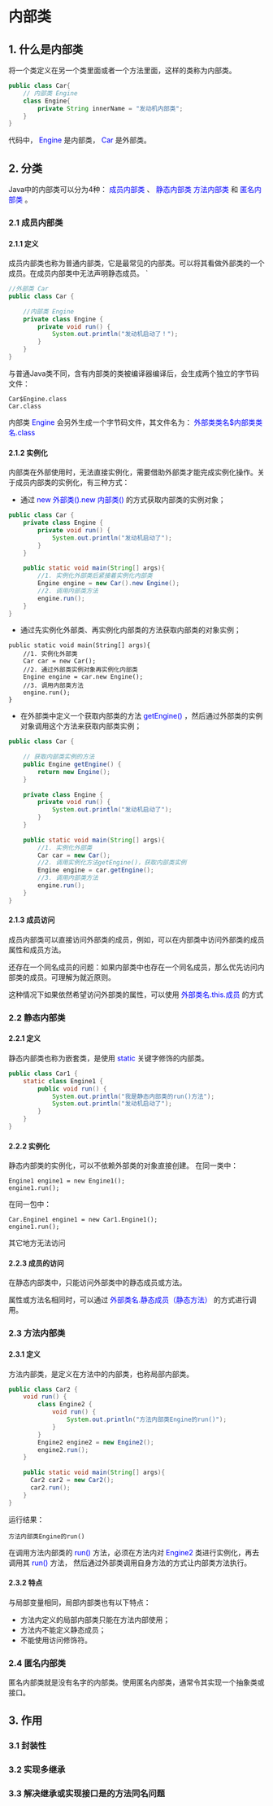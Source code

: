 #  内部类
## 1. 什么是内部类
将一个类定义在另一个类里面或者一个方法里面，这样的类称为内部类。

```java
public class Car{
    // 内部类 Engine
    class Engine{
        private String innerName = "发动机内部类";
    }
}
```
代码中，<font color=blue> Engine </font>是内部类，<font color=blue> Car </font>是外部类。

## 2. 分类
Java中的内部类可以分为4种： <font color=blue> 成员内部类 </font>、 <font
color=blue> 静态内部类
 </font> <font color=blue> 方法内部类 </font>和
 </font> <font color=blue> 匿名内部类 </font>。

### 2.1 成员内部类
#### 2.1.1 定义
成员内部类也称为普通内部类，它是最常见的内部类。可以将其看做外部类的一个成员。在成员内部类中无法声明静态成员。 `
```java
//外部类 Car
public class Car {
    
    //内部类 Engine
    private class Engine {
        private void run() {
            System.out.println("发动机启动了！");
        }
    }
}
```

与普通Java类不同，含有内部类的类被编译器编译后，会生成两个独立的字节码文件：
```
Car$Engine.class
Car.class
```
内部类<font color=blue> Engine </font>
会另外生成一个字节码文件，其文件名为：<font color=blue> 
外部类类名$内部类类名.class </font>

#### 2.1.2 实例化
内部类在外部使用时，无法直接实例化，需要借助外部类才能完成实例化操作。关于成员内部类的实例化，有三种方式：

- 通过<font color=blue> new 外部类().new 内部类() </font>的方式获取内部类的实例对象；
```java
public class Car {
    private class Engine {
        private void run() {
            System.out.println("发动机启动了");
        }
    }
    
    public static void main(String[] args){
        //1. 实例化外部类后紧接着实例化内部类
        Engine engine = new Car().new Engine();
        //2. 调用内部类方法
        engine.run();
    }
}
```
- 通过先实例化外部类、再实例化内部类的方法获取内部类的对象实例；
```
public static void main(String[] args){
    //1. 实例化外部类
    Car car = new Car();
    //2. 通过外部类实例对象再实例化内部类
    Engine engine = car.new Engine();
    //3. 调用内部类方法
    engine.run();
}
```
- 在外部类中定义一个获取内部类的方法 <font color=blue> getEngine() </font>
  ，然后通过外部类的实例对象调用这个方法来获取内部类实例；
```java
public class Car {
    
    // 获取内部类实例的方法
    public Engine getEngine() {
        return new Engine();
    }
    
    private class Engine {
        private void run() {
            System.out.println("发动机启动了");
        }
    }
    
    public static void main(String[] args){
        //1. 实例化外部类
        Car car = new Car();
        //2. 调用实例化方法getEngine()，获取内部类实例
        Engine engine = car.getEngine();
        //3. 调用内部类方法
        engine.run();
    }
}
```
#### 2.1.3 成员访问
成员内部类可以直接访问外部类的成员，例如，可以在内部类中访问外部类的成员属性和成员方法。

还存在一个同名成员的问题：如果内部类中也存在一个同名成员，那么优先访问内部类的成员。可理解为就近原则。

这种情况下如果依然希望访问外部类的属性，可以使用<font color=blue>
外部类名.this.成员 </font>的方式


### 2.2 静态内部类
#### 2.2.1 定义
静态内部类也称为嵌套类，是使用<font color=blue> static </font>关键字修饰的内部类。
```java
public class Car1 {
    static class Engine1 {
        public void run() {
            System.out.println("我是静态内部类的run()方法");
            System.out.println("发动机启动了");
        }
    }
}
```

#### 2.2.2 实例化
静态内部类的实例化，可以不依赖外部类的对象直接创建。 
在同一类中：
```
Engine1 engine1 = new Engine1();
engine1.run();
```
在同一包中：
```
Car.Engine1 engine1 = new Car1.Engine1();
engine1.run();
```
其它地方无法访问

#### 2.2.3 成员的访问
在静态内部类中，只能访问外部类中的静态成员或方法。 

属性或方法名相同时，可以通过<font color=blue> 外部类名.静态成员（静态方法）
</font>的方式进行调用。

### 2.3 方法内部类
#### 2.3.1 定义
方法内部类，是定义在方法中的内部类，也称局部内部类。
```java
public class Car2 {
    void run() {
        class Engine2 {
            void run() {
                System.out.println("方法内部类Engine的run()");
            }
        }
        Engine2 engine2 = new Engine2();
        engine2.run();
    }
    
    public static void main(String[] args){
      Car2 car2 = new Car2();
      car2.run();
    }
}
```
运行结果：
```
方法内部类Engine的run()
```

在调用方法内部类的<font color=blue > run() </font>方法，必须在方法内对<font
color=blue > Engine2 </font>类进行实例化，再去调用其 <font color=blue >
run() </font>方法， 然后通过外部类调用自身方法的方式让内部类方法执行。

#### 2.3.2 特点
与局部变量相同，局部内部类也有以下特点：
* 方法内定义的局部内部类只能在方法内部使用；
* 方法内不能定义静态成员；
* 不能使用访问修饰符。

### 2.4 匿名内部类
匿名内部类就是没有名字的内部类。使用匿名内部类，通常令其实现一个抽象类或接口。

## 3. 作用
### 3.1 封装性
### 3.2 实现多继承
### 3.3 解决继承或实现接口是的方法同名问题